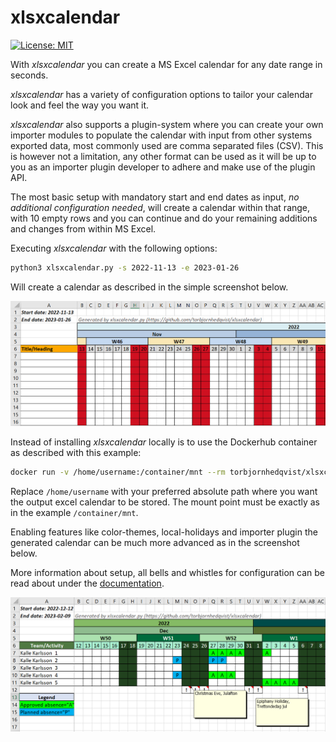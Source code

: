 # xlsxcalendar

[![License: MIT](https://img.shields.io/badge/License-MIT-blue.svg)](https://opensource.org/licenses/MIT)

With *xlsxcalendar* you can create a MS Excel calendar for any date range in
seconds.

*xlsxcalendar* has a variety of configuration options to tailor your
calendar look and feel the way you want it.

*xlsxcalendar* also supports a plugin-system where you can create your own
importer modules to populate the calendar with input from other systems
exported data, most commonly used are comma separated files (CSV). This is
however not a limitation, any other format can be used as it will be up to you
as an importer plugin developer to adhere and make use of the plugin API.

The most basic setup with mandatory start and end dates as input, *no additional
configuration needed*, will create a calendar within that range, with 10 empty
rows and you can continue and do your remaining additions and changes from
within MS Excel.

Executing *xlsxcalendar* with the following options:
```bash
python3 xlsxcalendar.py -s 2022-11-13 -e 2023-01-26
```
Will create a calendar as described in the simple screenshot below.

![](./documentation/images/basic_cal1.png)

Instead of installing *xlsxcalendar* locally is to use the Dockerhub container
as described with this example:
```bash
docker run -v /home/username:/container/mnt --rm torbjornhedqvist/xlsxcalendar -s 2025-09-01 -e 2025-09-20
```
Replace `/home/username` with your preferred absolute path where you want
the output excel calendar to be stored. The mount point must be exactly as 
in the example `/container/mnt`.

Enabling features like color-themes, local-holidays and importer plugin the
generated calendar can be much more advanced as in the screenshot below.

More information about setup, all bells and whistles for configuration can
be read about under the [documentation][docs].

![](./documentation/images/enhanced_cal1.png)


[docs]: ./documentation/README.md
